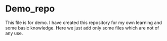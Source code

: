 # Demo_repo
This file is for demo.
I have created this repository  for my own learning and some basic knowledge. 
Here we just add only some files which are not of any use.
